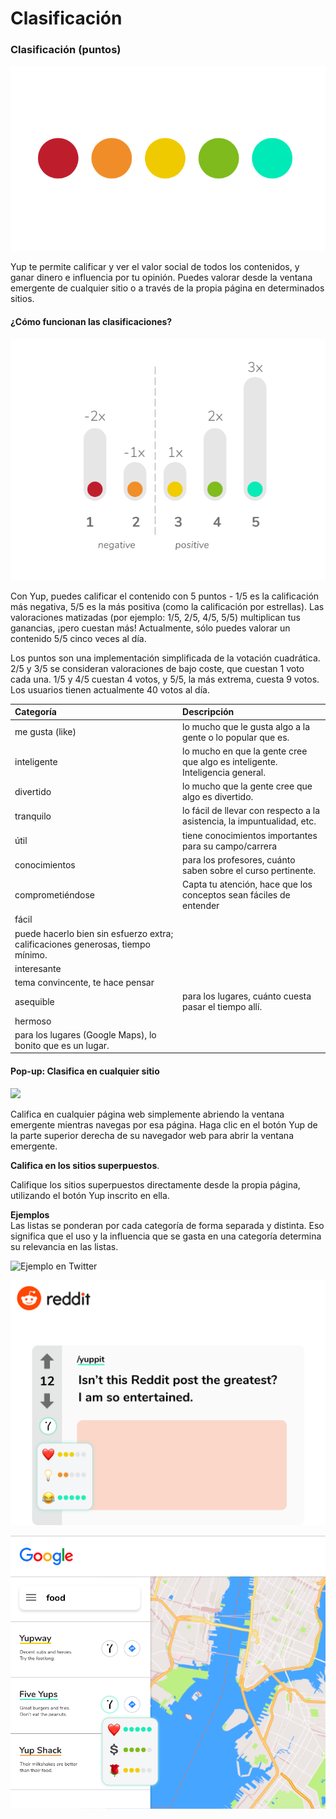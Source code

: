 # Clasificación

### Clasificación \(puntos\)

![](../.gitbook/assets/6b2e55df65104ebbad219.png)

Yup te permite calificar y ver el valor social de todos los contenidos, y ganar dinero e influencia por tu opinión. Puedes valorar desde la ventana emergente de cualquier sitio o a través de la propia página en determinados sitios.

#### ¿Cómo funcionan las clasificaciones?

![](../.gitbook/assets/dotgraphw-1-.png)

Con Yup, puedes calificar el contenido con 5 puntos - 1/5 es la calificación más negativa, 5/5 es la más positiva \(como la calificación por estrellas\). Las valoraciones matizadas \(por ejemplo: 1/5, 2/5, 4/5, 5/5\) multiplican tus ganancias, ¡pero cuestan más! Actualmente, sólo puedes valorar un contenido 5/5 cinco veces al día.

Los puntos son una implementación simplificada de la votación cuadrática. 2/5 y 3/5 se consideran valoraciones de bajo coste, que cuestan 1 voto cada una. 1/5 y 4/5 cuestan 4 votos, y 5/5, la más extrema, cuesta 9 votos. Los usuarios tienen actualmente 40 votos al día.

| Categoría | Descripción |
| :--- | :--- |
| me gusta \(like\) | lo mucho que le gusta algo a la gente o lo popular que es. |
| inteligente | lo mucho en que la gente cree que algo es inteligente. Inteligencia general. |
| divertido | lo mucho que la gente cree que algo es divertido. |
| tranquilo | lo fácil de llevar con respecto a la asistencia, la impuntualidad, etc. |
| útil | tiene conocimientos importantes para su campo/carrera |
| conocimientos | para los profesores, cuánto saben sobre el curso pertinente. |
| comprometiéndose | Capta tu atención, hace que los conceptos sean fáciles de entender |
| fácil | 
puede hacerlo bien sin esfuerzo extra; calificaciones generosas, tiempo mínimo. |
| interesante | 
tema convincente, te hace pensar |
| asequible | para los lugares, cuánto cuesta pasar el tiempo allí. |
| hermoso | 
para los lugares \(Google Maps\), lo bonito que es un lugar. |

#### Pop-up: Clasifica en cualquier sitio

![](../.gitbook/assets/twitdemo.gif)

Califica en cualquier página web simplemente abriendo la ventana emergente mientras navegas por esa página. Haga clic en el botón Yup de la parte superior derecha de su navegador web para abrir la ventana emergente.

**Califica en los sitios superpuestos**.

Califique los sitios superpuestos directamente desde la propia página, utilizando el botón Yup inscrito en ella.

**Ejemplos**  
 Las listas se ponderan por cada categoría de forma separada y distinta. Eso significa que el uso y la influencia que se gasta en una categoría determina su relevancia en las listas.

![Ejemplo en Twitter](../.gitbook/assets/ratinggif%20%281%29.gif)

![Ejemplo en Twitter](../.gitbook/assets/reddit.png)

![Ejemplo en Google Maps](../.gitbook/assets/gmaps.png)

  




